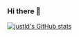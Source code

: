 ### Hi there 👋

<!--
**justld/justld** is a ✨ _special_ ✨ repository because its `README.md` (this file) appears on your GitHub profile.

Here are some ideas to get you started:

- 🔭 I’m a student in NEU.
- 🌱 I’m currently learning CV.
- 👯 I’m looking to collaborate on ...
- 🤔 I’m looking for help with ...
- 💬 Ask me about ...
- 📫 How to reach me: ...
- 😄 Pronouns: ...
- ⚡ Fun fact: ...
-->

[![justld's GitHub stats](https://github-readme-stats.vercel.app/api?username=justld&theme=dark&show_icons=true)](https://github.com/anuraghazra/github-readme-stats)
